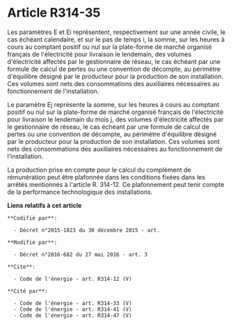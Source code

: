 # Article R314-35

Les paramètres E et Ei représentent, respectivement sur une année civile, le cas échéant calendaire, et sur le pas de temps
i, la somme, sur les heures à cours au comptant positif ou nul sur la plate-forme de marché organisé français de
l'électricité pour livraison le lendemain, des volumes d'électricité affectés par le gestionnaire de réseau, le cas échéant
par une formule de calcul de pertes ou une convention de décompte, au périmètre d'équilibre désigné par le producteur pour la
production de son installation. Ces volumes sont nets des consommations des auxiliaires nécessaires au fonctionnement de
l'installation. 

Le paramètre Ej représente la somme, sur les heures à cours au comptant positif ou nul sur la plate-forme de marché organisé
français de l'électricité pour livraison le lendemain du mois j, des volumes d'électricité affectés par le gestionnaire de
réseau, le cas échéant par une formule de calcul de pertes ou une convention de décompte, au périmètre d'équilibre désigné
par le producteur pour la production de son installation. Ces volumes sont nets des consommations des auxiliaires nécessaires
au fonctionnement de l'installation. 

La production prise en compte pour le calcul du complément de rémunération peut être plafonnée dans les conditions fixées
dans les arrêtés mentionnés à l'article R. 314-12. Ce plafonnement peut tenir compte de la performance technologique des
installations.

**Liens relatifs à cet article**

	**Codifié par**:

	  - Décret n°2015-1823 du 30 décembre 2015 - art.

	**Modifié par**:

	  - Décret n°2016-682 du 27 mai 2016 - art. 3

	**Cite**:

	  - Code de l'énergie - art. R314-12 (V)

	**Cité par**:

	  - Code de l'énergie - art. R314-33 (V)
	  - Code de l'énergie - art. R314-41 (V)
	  - Code de l'énergie - art. R314-47 (V)
